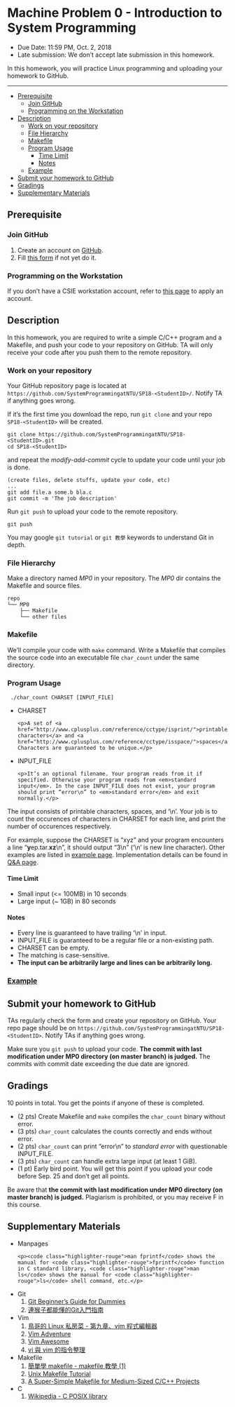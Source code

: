 
<!DOCTYPE html>
<html>

  <head>
  <meta charset="utf-8">
  <meta http-equiv="X-UA-Compatible" content="IE=edge">
  <meta name="viewport" content="width=device-width, initial-scale=1">

<!--
  <title>SP18MP0</title>
-->

  <link rel="stylesheet" href="/css/main.css">
  <link rel="canonical" href="https://systemprogrammingatntu.github.io//MP0/">
</head>


  <body>

<!--
    <header class="site-header">
-->

  <div class="wrapper">

<!--
    <a class="site-title" href="/">System Programming Design (Fall 2018) at NTU</a>
-->

  </div>

</header>

<!--
    <div class="page-content">
      <div class="wrapper">
        <article class="post">
-->

<h1 id="machine-problem-0---introduction-to-system-programming">Machine Problem 0 - Introduction to System Programming</h1>

<ul>
  <li>Due Date: 11:59 PM, Oct. 2, 2018</li>
  <li>Late submission: We don’t accept late submission in this homework.</li>
</ul>

<p>In this homework, you will practice Linux programming and uploading your homework to GitHub.</p>

<hr />

  <div class="post-content">
    <ul id="markdown-toc">
  <li><a href="#prerequisite" id="markdown-toc-prerequisite">Prerequisite</a>    <ul>
      <li><a href="#join-github" id="markdown-toc-join-github">Join GitHub</a></li>
      <li><a href="#programming-on-the-workstation" id="markdown-toc-programming-on-the-workstation">Programming on the Workstation</a></li>
    </ul>
  </li>
  <li><a href="#description" id="markdown-toc-description">Description</a>    <ul>
      <li><a href="#work-on-your-repository" id="markdown-toc-work-on-your-repository">Work on your repository</a></li>
      <li><a href="#file-hierarchy" id="markdown-toc-file-hierarchy">File Hierarchy</a></li>
      <li><a href="#makefile" id="markdown-toc-makefile">Makefile</a></li>
      <li><a href="#program-usage" id="markdown-toc-program-usage">Program Usage</a>        <ul>
          <li><a href="#time-limit" id="markdown-toc-time-limit">Time Limit</a></li>
          <li><a href="#notes" id="markdown-toc-notes">Notes</a></li>
        </ul>
      </li>
      <li><a href="#example" id="markdown-toc-example">Example</a></li>
    </ul>
  </li>
  <li><a href="#submit-your-homework-to-github" id="markdown-toc-submit-your-homework-to-github">Submit your homework to GitHub</a></li>
  <li><a href="#gradings" id="markdown-toc-gradings">Gradings</a></li>
  <li><a href="#supplementary-materials" id="markdown-toc-supplementary-materials">Supplementary Materials</a></li>
</ul>

<h2 id="prerequisite">Prerequisite</h2>

<h3 id="join-github">Join GitHub</h3>
<ol>
  <li>Create an account on <a href="https://github.com/">GitHub</a>.</li>
  <li>Fill <a href="https://docs.google.com/forms/d/e/1FAIpQLSe2yh6ntEple-hrdrFWbSWxpPYljX9bog7ohXjaZiWor4irdA/viewform">this form</a> if not yet do it.</li>
</ol>

<h3 id="programming-on-the-workstation">Programming on the Workstation</h3>
<p>If you don’t have a CSIE workstation account, refer to <a href="https://wslab.csie.ntu.edu.tw/account.html">this page</a> to apply an account.</p>

<h2 id="description">Description</h2>

<p>In this homework, you are required to write a simple C/C++ program and a Makefile, and push your code to your repository on GitHub. TA will only receive your code after you push them to the remote repository.</p>

<h3 id="work-on-your-repository">Work on your repository</h3>

<p>Your GitHub repository page is located at <code class="highlighter-rouge">https://github.com/SystemProgrammingatNTU/SP18-&lt;StudentID&gt;/</code>. Notify TA if anything goes wrong.</p>

<p>If it’s the first time you download the repo, run <code class="highlighter-rouge">git clone</code> and your repo <code class="highlighter-rouge">SP18-&lt;StudentID&gt;</code> will be created.</p>
<div class="language-sh highlighter-rouge"><div class="highlight"><pre class="highlight"><code>git clone https://github.com/SystemProgrammingatNTU/SP18-&lt;StudentID&gt;.git
<span class="nb">cd </span>SP18-&lt;StudentID&gt;
</code></pre></div></div>

<p>and repeat the <em>modify-add-commit</em> cycle to update your code until your job is done.</p>
<div class="language-sh highlighter-rouge"><div class="highlight"><pre class="highlight"><code><span class="o">(</span>create files, delete stuffs, update your code, etc<span class="o">)</span>
...
git add file.a some.b bla.c
git commit <span class="nt">-m</span> <span class="s1">'The job description'</span>
</code></pre></div></div>

<p>Run <code class="highlighter-rouge">git push</code> to upload your code to the remote repository.</p>
<div class="language-sh highlighter-rouge"><div class="highlight"><pre class="highlight"><code>git push
</code></pre></div></div>

<p>You may google <code class="highlighter-rouge">git tutorial</code> or <code class="highlighter-rouge">git 教學</code> keywords to understand Git in depth.</p>

<h3 id="file-hierarchy">File Hierarchy</h3>

<p>Make a directory named <em>MP0</em> in your repository. The <em>MP0</em> dir contains the Makefile and source files.</p>

<div class="highlighter-rouge"><div class="highlight"><pre class="highlight"><code>repo
└── MP0
    ├── Makefile
    └── other files
</code></pre></div></div>

<h3 id="makefile">Makefile</h3>

<p>We’ll compile your code with <code class="highlighter-rouge">make</code> command. Write a Makefile that compiles the source code into an executable file <code class="highlighter-rouge">char_count</code> under the same directory.</p>

<h3 id="program-usage">Program Usage</h3>
<div class="language-sh highlighter-rouge"><div class="highlight"><pre class="highlight"><code> ./char_count CHARSET <span class="o">[</span>INPUT_FILE]
</code></pre></div></div>

<ul>
  <li>
    <p>CHARSET</p>

    <p>A set of <a href="http://www.cplusplus.com/reference/cctype/isprint/">printable characters</a> and <a href="http://www.cplusplus.com/reference/cctype/isspace/">spaces</a>. Characters are guaranteed to be unique.</p>
  </li>
  <li>
    <p>INPUT_FILE</p>

    <p>It’s an optional filename. Your program reads from it if specified. Otherwise your program reads from <em>standard input</em>. In the case INPUT_FILE does not exist, your program should print “error\n” to <em>standard error</em> and exit normally.</p>
  </li>
</ul>

<p>The input consists of printable characters, spaces, and ‘\n’. Your job is to count the occurences of characters in CHARSET for each line, and print the number of occurences respectively.</p>

<p>For example, suppose the CHARSET is “xyz” and your program encounters a line “<strong>y</strong>ep.tar.<strong>xz</strong>\n”, it should output “3\n” (‘\n’ is new line character). Other examples are listed in <a href="/mp0/EXAMPLE.html">example page</a>. Implementation details can be found in <a href="/mp0/QandA.html">Q&amp;A page</a>.</p>

<h4 id="time-limit">Time Limit</h4>
<ul>
  <li>Small input (&lt;= 100MB) in 10 seconds</li>
  <li>Large input (~ 1GB) in 80 seconds</li>
</ul>

<h4 id="notes">Notes</h4>
<ul>
  <li>Every line is guaranteed to have trailing ‘\n’ in input.</li>
  <li>INPUT_FILE is guaranteed to be a regular file or a non-existing path.</li>
  <li>CHARSET can be empty.</li>
  <li>The matching is case-sensitive.</li>
  <li><strong>The input can be arbitrarily large and lines can be arbitrarily long.</strong></li>
</ul>

<h3 id="example"><a href="https://systemprogrammingatntu.github.io/mp0/EXAMPLE">Example</a></h3>

<h2 id="submit-your-homework-to-github">Submit your homework to GitHub</h2>

<p>TAs regularly check the form and create your repository on GitHub. Your repo page should be on <code class="highlighter-rouge">https://github.com/SystemProgrammingatNTU/SP18-&lt;StudentID&gt;</code>. Notify TAs if anything goes wrong.</p>

<p>Make sure you <code class="highlighter-rouge">git push</code> to upload your code. <strong>The commit with last modification under MP0 directory (on master branch) is judged.</strong> The commits with commit date exceeding the due date are ignored.</p>

<h2 id="gradings">Gradings</h2>
<p>10 points in total. You get the points if anyone of these is completed.</p>
<ul>
  <li>(2 pts) Create Makefile and <code class="highlighter-rouge">make</code> compiles the <code class="highlighter-rouge">char_count</code> binary without error.</li>
  <li>(3 pts) <code class="highlighter-rouge">char_count</code> calculates the counts correctly and ends without error.</li>
  <li>(2 pts) <code class="highlighter-rouge">char_count</code> can print “error\n” to <em>standard error</em> with questionable INPUT_FILE.</li>
  <li>(3 pts) <code class="highlighter-rouge">char_count</code> can handle extra large input (at least 1 GiB).</li>
  <li>(1 pt)  Early bird point. You will get this point if you upload your code before Sep. 25 and don’t get all points.</li>
</ul>

<p>Be aware that <strong>the commit with last modification under MP0 directory (on master branch) is judged.</strong> Plagiarism is prohibited, or you may receive F in this course.</p>

<h2 id="supplementary-materials">Supplementary Materials</h2>

<ul>
  <li>
    <p>Manpages</p>

    <p><code class="highlighter-rouge">man fprintf</code> shows the manual for <code class="highlighter-rouge">fprintf</code> function in C standard library, <code class="highlighter-rouge">man ls</code> shows the manual for <code class="highlighter-rouge">ls</code> shell command, etc.</p>
  </li>
  <li>Git
    <ol>
      <li><a href="http://backlogtool.com/git-guide/en/">Git Beginner’s Guide for Dummies</a></li>
      <li><a href="https://backlogtool.com/git-guide/tw/">連猴子都能懂的Git入門指南</a></li>
    </ol>
  </li>
  <li>Vim
    <ol>
      <li><a href="http://linux.vbird.org/linux_basic/0310vi.php">鳥哥的 Linux 私房菜 - 第九章、vim 程式編輯器</a></li>
      <li><a href="http://vim-adventures.com/">Vim Adventure</a></li>
      <li><a href="http://vimawesome.com/">Vim Awesome</a></li>
      <li><a href="http://www.vixual.net/blog/archives/234">vi 與 vim 的指令整理</a></li>
    </ol>
  </li>
  <li>Makefile
    <ol>
      <li><a href="http://mropengate.blogspot.com/2018/01/makefile.html">簡單學 makefile - makefile 教學 (1)</a></li>
      <li><a href="https://www.tutorialspoint.com/makefile/">Unix Makefile Tutorial</a></li>
      <li><a href="https://spin.atomicobject.com/2016/08/26/makefile-c-projects/">A Super-Simple Makefile for Medium-Sized C/C++ Projects</a></li>
    </ol>
  </li>
  <li>C
    <ol>
      <li><a href="https://en.wikipedia.org/wiki/C_POSIX_library">Wikipedia - C POSIX library</a></li>
    </ol>
  </li>
</ul>

  </div>

</article>

<!--
      </div>
    </div>
-->

  </body>

</html>
